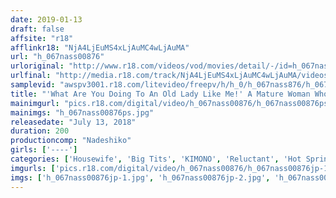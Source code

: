 ```yaml
---
date: 2019-01-13
draft: false
affsite: "r18"
afflinkr18: "NjA4LjEuMS4xLjAuMC4wLjAuMA"
url: "h_067nass00876"
urloriginal: "http://www.r18.com/videos/vod/movies/detail/-/id=h_067nass00876"
urlfinal: "http://media.r18.com/track/NjA4LjEuMS4xLjAuMC4wLjAuMA/videos/vod/movies/detail/-/id=h_067nass00876"
samplevid: "awspv3001.r18.com/litevideo/freepv/h/h_0/h_067nass876/h_067nass876_dmb_w.mp4"
title: "'What Are You Doing To An Old Lady Like Me!' A Mature Woman Who Has Forgotten What It Feels Like To Be A Woman Has Found Herself Working At This Run-Down Hot Springs Inn (A Madam/A Waitress/A Female Guest), But When She Gets Cornered By An Orgasmic Hard Cock In A Locked Room, She's Got Nowhere To Run..."
mainimgurl: "pics.r18.com/digital/video/h_067nass00876/h_067nass00876ps.jpg"
mainimgs: "h_067nass00876ps.jpg"
releasedate: "July 13, 2018"
duration: 200
productioncomp: "Nadeshiko"
girls: ['----']
categories: ['Housewife', 'Big Tits', 'KIMONO', 'Reluctant', 'Hot Spring', 'Hi-Def']
imgurls: ['pics.r18.com/digital/video/h_067nass00876/h_067nass00876jp-1.jpg', 'pics.r18.com/digital/video/h_067nass00876/h_067nass00876jp-2.jpg', 'pics.r18.com/digital/video/h_067nass00876/h_067nass00876jp-3.jpg', 'pics.r18.com/digital/video/h_067nass00876/h_067nass00876jp-4.jpg', 'pics.r18.com/digital/video/h_067nass00876/h_067nass00876jp-5.jpg', 'pics.r18.com/digital/video/h_067nass00876/h_067nass00876jp-6.jpg', 'pics.r18.com/digital/video/h_067nass00876/h_067nass00876jp-7.jpg', 'pics.r18.com/digital/video/h_067nass00876/h_067nass00876jp-8.jpg', 'pics.r18.com/digital/video/h_067nass00876/h_067nass00876jp-9.jpg', 'pics.r18.com/digital/video/h_067nass00876/h_067nass00876jp-10.jpg', 'pics.r18.com/digital/video/h_067nass00876/h_067nass00876jp-11.jpg', 'pics.r18.com/digital/video/h_067nass00876/h_067nass00876jp-12.jpg', 'pics.r18.com/digital/video/h_067nass00876/h_067nass00876jp-13.jpg', 'pics.r18.com/digital/video/h_067nass00876/h_067nass00876jp-14.jpg', 'pics.r18.com/digital/video/h_067nass00876/h_067nass00876jp-15.jpg', 'pics.r18.com/digital/video/h_067nass00876/h_067nass00876jp-16.jpg', 'pics.r18.com/digital/video/h_067nass00876/h_067nass00876jp-17.jpg', 'pics.r18.com/digital/video/h_067nass00876/h_067nass00876jp-18.jpg', 'pics.r18.com/digital/video/h_067nass00876/h_067nass00876jp-19.jpg', 'pics.r18.com/digital/video/h_067nass00876/h_067nass00876jp-20.jpg']
imgs: ['h_067nass00876jp-1.jpg', 'h_067nass00876jp-2.jpg', 'h_067nass00876jp-3.jpg', 'h_067nass00876jp-4.jpg', 'h_067nass00876jp-5.jpg', 'h_067nass00876jp-6.jpg', 'h_067nass00876jp-7.jpg', 'h_067nass00876jp-8.jpg', 'h_067nass00876jp-9.jpg', 'h_067nass00876jp-10.jpg', 'h_067nass00876jp-11.jpg', 'h_067nass00876jp-12.jpg', 'h_067nass00876jp-13.jpg', 'h_067nass00876jp-14.jpg', 'h_067nass00876jp-15.jpg', 'h_067nass00876jp-16.jpg', 'h_067nass00876jp-17.jpg', 'h_067nass00876jp-18.jpg', 'h_067nass00876jp-19.jpg', 'h_067nass00876jp-20.jpg']
---
```

